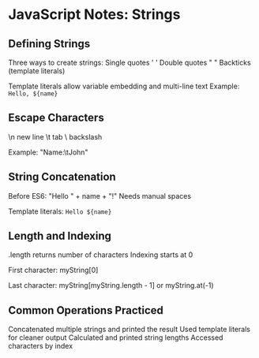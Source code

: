 # JavaScript Notes: Strings

## Defining Strings

Three ways to create strings:
Single quotes ' '
Double quotes " "
Backticks ` ` (template literals)

Template literals allow variable embedding and multi-line text
Example: `Hello, ${name}`

## Escape Characters

\n new line
\t tab
\\ backslash

Example: "Name:\tJohn"

## String Concatenation

Before ES6:
"Hello " + name + "!"
Needs manual spaces

Template literals:
`Hello ${name}`

## Length and Indexing

.length returns number of characters
Indexing starts at 0

First character:
myString[0]

Last character:
myString[myString.length - 1]
or
myString.at(-1)

## Common Operations Practiced

Concatenated multiple strings and printed the result
Used template literals for cleaner output
Calculated and printed string lengths
Accessed characters by index
